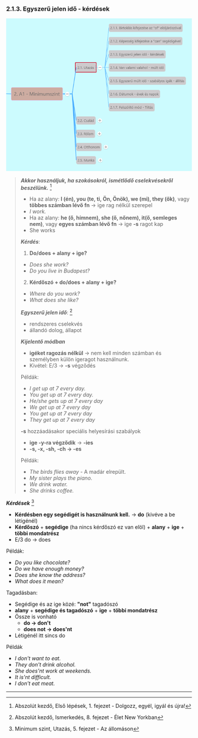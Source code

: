 ### 2.1.3. Egyszerű jelen idő - kérdések

![2.1](images/2.1.png)

>***Akkor használjuk, ha szokásokról, ismétlődő cselekvésekről beszélünk.*** [^1]
>
>* Ha az alany: **I (én), you (te, ti, Ön, Önök), we (mi), they (ők)**, vagy **többes számban lévő fn** -> ige rag nélkül szerepel
>  * *I work.*
>* Ha az alany: **he (ő, hímnem), she (ő, nőnem), it(ő, semleges nem)**, vagy **egyes számban lévő fn** -> ige **-s** ragot kap
>  * She works
>
>***Kérdés***:
>
>1. **Do/does + alany + ige?**
>   * *Does she work?*
>   * *Do you live in Budapest?*
>2. **Kérdőszó + do/does + alany + ige?**
>   * *Where do you work?*
>   * *What does she like?*
>
>***Egyszerű jelen idő***: [^2]
>
>* rendszeres cselekvés
>* állandó dolog, állapot
>
>***Kijelentő módban***
>
>* **igéket ragozás nélkül** -> nem kell minden számban és személyben külön igeragot használnunk.
>  * Kivétel: E/3 -> **-s** végződés
>
>Példák:
>
>* *I get up at 7 every day.*
>* *You get up at 7 every day.*
>* *He/she gets up at 7 every day*
>* *We get up at 7 every day*
>* *You get up at 7 every day*
>* *They get up at 7 every day*
>
>**-s** hozzáadásakor speciális helyesírási szabályok
>
>* **ige -y-ra végződik** -> **-ies**
>* **-s, -x, -sh, -ch -> -es**
>
>Példák:
>
>* *The birds flies away* - A madár elrepült.
>* *My sister plays the piano.*
>* *We drink water.*
>* *She drinks coffee.*

***Kérdések*** [^3]

* **Kérdésben egy segédigét is használnunk kell.** -> **do** (kivéve a be létigénél)
* **Kérdőszó** + **segédige** (ha nincs kérdőszó ez van elöl) + **alany** + **ige** + **többi mondatrész**
* E/3 do -> does

Példák:
* *Do you like chocolate?*
* *Do we have enough money?*
* *Does she know the address?*
* *What does it mean?*

Tagadásban:

* Segédige és az ige közé: **"not"** tagadószó
* **alany** + **segédige és tagadószó** + **ige** + **többi mondatrész**
* Össze is vonható
  * **do -> don't**
  * **does not -> does'nt**
* Létigénél itt sincs do

Példák
* *I don't want to eat.*
* *They don't drink alcohol.*
* *She does'nt work at weekends.*
* *It is'nt difficult.*
* *I don't eat meat.*

---
[^1]: Abszolút kezdő, Első lépések, 1. fejezet - Dolgozz, egyél, igyál és újra!
[^2]: Abszolút kezdő, Ismerkedés, 8. fejezet - Élet New Yorkban
[^3]: Minimum szint, Utazás, 5. fejezet - Az állomáson